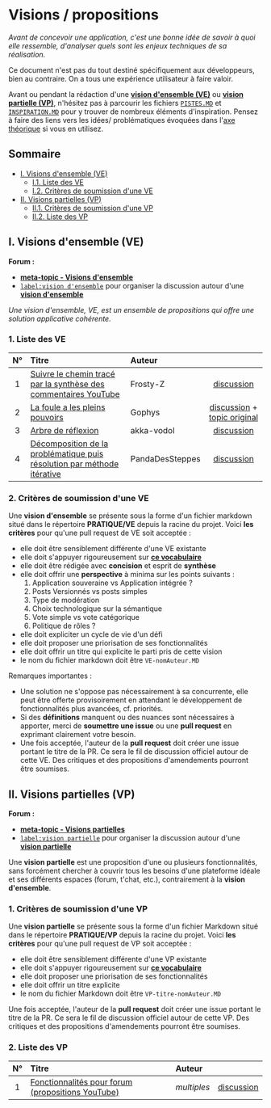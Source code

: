Visions / propositions
======================

*Avant de concevoir une application, c'est une bonne idée de savoir à quoi elle ressemble, d'analyser quels sont les enjeux techniques de sa réalisation.*  

Ce document n'est pas du tout destiné spécifiquement aux développeurs, bien au contraire. On a tous une expérience utilisateur à faire valoir.

Avant ou pendant la rédaction d'une [**vision d'ensemble (VE)**](#I)  ou [**vision partielle (VP)**](#II), n'hésitez pas à parcourir les fichiers [`PISTES.MD`](../THEORIE/PISTES.MD) et [`INSPIRATION.MD`](../THEORIE/INSPIRATION.MD) pour y trouver de nombreux éléments d'inspiration. Pensez à faire des liens vers les idées/ problématiques évoquées dans l'[axe théorique](../THEORIE) si vous en utilisez.

Sommaire
--------

- [I. Visions d'ensemble (VE)](#I)
  - [I.1. Liste des VE](#I.1)
  - [I.2. Critères de soumission d'une VE](#I.2)
- [II. Visions partielles (VP)](#II)
  - [II.1. Critères de soumission d'une VP](#II.1)
  - [II.2. Liste des VP](#II.2)


<a name="I"></a>
I. Visions d'ensemble (VE)
---------------------------

**Forum :**

- [**meta-topic - Visions d'ensemble**](https://github.com/dirtylab/wiki/issues/12)  
- [`label:vision d'ensemble`](https://github.com/dirtylab/wiki/issues?q=label%3A%22vision+d%27ensemble%22) pour organiser la discussion autour d'une [**vision d'ensemble**](#I)

*Une vision d'ensemble, VE, est un ensemble de propositions qui offre une solution applicative cohérente.*

<a name="I.1"></a>
### 1. Liste des VE

|N°   |Titre |Auteur |     |
|:---:|:-----|:------|:----:|
|1|[Suivre le chemin tracé par la synthèse des commentaires YouTube](VE/VE-Frosty-Z.MD)|Frosty-Z|[discussion](https://github.com/dirtylab/wiki/issues/8)|
|2|[La foule a les pleins pouvoirs](VE/VE-Gophys.MD)|Gophys|[discussion](https://github.com/dirtylab/wiki/issues/7) + [topic original](https://github.com/sveinburne/lets-play-science/issues/48)|
|3|[Arbre de réflexion](VE/VE-akka-vodol.MD)|akka-vodol|[discussion](https://github.com/dirtylab/wiki/issues/17)|
|4|[Décomposition de la problématique puis résolution par méthode itérative](VE/VE-PandaDesSteppes.MD)|PandaDesSteppes|[discussion](https://www.reddit.com/r/dirtylab/comments/4gexad/solution_possible_d%C3%A9composition_de_la/)|


<a name="I.2"></a>
### 2. Critères de soumission d'une VE
Une **vision d'ensemble** se présente sous la forme d'un fichier markdown situé dans le répertoire **PRATIQUE/VE** depuis la racine du projet. Voici **les critères** pour qu'une pull request de VE soit acceptée :

- elle doit être sensiblement différente d'une VE existante
- elle doit s'appuyer rigoureusement sur [**ce vocabulaire**](../DEFINITIONS.MD)
- elle doit être rédigée avec **concision** et esprit de **synthèse**
- elle doit offrir une **perspective** à minima sur les points suivants :
  1. Application souveraine vs Application intégrée ?
  2. Posts Versionnés vs posts simples
  3. Type de modération
  4. Choix technologique sur la sémantique
  5. Vote simple vs vote catégorique
  6. Politique de rôles ?
- elle doit expliciter un cycle de vie d'un défi
- elle doit proposer une priorisation de ses fonctionnalités
- elle doit offrir un titre qui explicite le parti pris de cette vision
- le nom du fichier markdown doit être `VE-nomAuteur.MD`

Remarques importantes :

- Une solution ne s'oppose pas nécessairement à sa concurrente, elle peut être offerte provisoirement en attendant le développement de fonctionnalités plus avancées, cf. priorités.
- Si des **définitions** manquent ou des nuances sont nécessaires à apporter, merci de **soumettre une issue** ou une **pull request** en exprimant clairement votre besoin.
- Une fois acceptée, l'auteur de la **pull request** doit créer une issue portant le titre de la PR. Ce sera le fil de discussion officiel autour de cette VE. Des critiques et des propositions d'amendements pourront être soumises.

<a name="II"></a>
II. Visions partielles (VP)
---------------------------

**Forum :**
- [**meta-topic - Visions partielles**](https://github.com/dirtylab/wiki/issues/6)
- [`label:vision partielle`](https://github.com/dirtylab/wiki/issues?q=label%3A%22vision+partielle%22) pour organiser la discussion autour d'une [**vision partielle**](#II)

Une **vision partielle** est une proposition d'une ou plusieurs fonctionnalités, sans forcément chercher à couvrir tous les besoins d'une plateforme idéale et ses différents espaces (forum, t'chat, etc.), contrairement à la **vision d'ensemble**.

<a name="II.1"></a>
### 1. Critères de soumission d'une VP
Une **vision partielle** se présente sous la forme d'un fichier Markdown situé dans le répertoire **PRATIQUE/VP** depuis la racine du projet. Voici **les critères** pour qu'une pull request de VP soit acceptée :
- elle doit être sensiblement différente d'une VP existante
- elle doit s'appuyer rigoureusement sur [**ce vocabulaire**](../DEFINITIONS.MD)
- elle doit proposer une priorisation de ses fonctionnalités
- elle doit offrir un titre explicite
- le nom du fichier Markdown doit être `VP-titre-nomAuteur.MD`

Une fois acceptée, l'auteur de la **pull request** doit créer une issue portant le titre de la PR. Ce sera le fil de discussion officiel autour de cette VP. Des critiques et des propositions d'amendements pourront être soumises.

<a name="II.2"></a>
### 2. Liste des VP

|N°   |Titre |Auteur|     |
|:---:|:-----|:-----|:----:|
|1|[Fonctionnalités pour forum (propositions YouTube)](VP/VP-forum-propositions-Youtube.MD)|*multiples*|[discussion](https://github.com/dirtylab/wiki/issues/5)|
